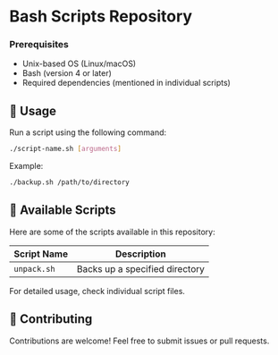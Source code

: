 # Bash Scripts Repository

### Prerequisites
- Unix-based OS (Linux/macOS)
- Bash (version 4 or later)
- Required dependencies (mentioned in individual scripts)


## 📌 Usage
Run a script using the following command:
```bash
./script-name.sh [arguments]
```

Example:
```bash
./backup.sh /path/to/directory
```

## 📂 Available Scripts
Here are some of the scripts available in this repository:

| Script Name  | Description |
|-------------|-------------|
| `unpack.sh`  | Backs up a specified directory |

For detailed usage, check individual script files.

## 🤝 Contributing
Contributions are welcome! Feel free to submit issues or pull requests.



